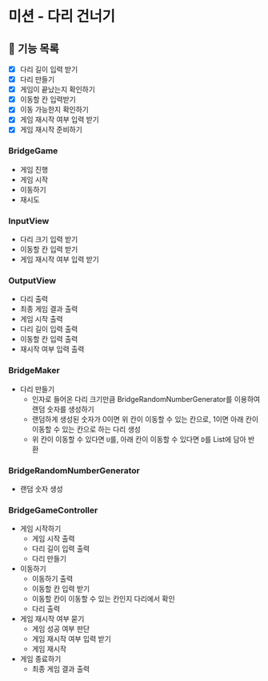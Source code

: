 # 미션 - 다리 건너기

## 📄 기능 목록

- [X] 다리 길이 입력 받기
- [X] 다리 만들기
- [X] 게임이 끝났는지 확인하기
- [X] 이동할 칸 입력받기
- [X] 이동 가능한지 확인하기
- [X] 게임 재시작 여부 입력 받기
- [X] 게임 재시작 준비하기

### BridgeGame
- 게임 진행
- 게임 시작
- 이동하기
- 재시도

### InputView
- 다리 크기 입력 받기
- 이동할 칸 입력 받기
- 게임 재시작 여부 입력 받기

### OutputView
- 다리 출력
- 최종 게임 결과 출력
- 게임 시작 출력
- 다리 길이 입력 출력
- 이동할 칸 입력 출력
- 재시작 여부 입력 출력

### BridgeMaker
- 다리 만들기
    - 인자로 들어온 다리 크기만큼 BridgeRandomNumberGenerator를 이용하여 랜덤 숫자를 생성하기
    - 랜덤하게 생성된 숫자가 0이면 위 칸이 이동할 수 있는 칸으로, 1이면 아래 칸이 이동할 수 있는 칸으로 하는 다리 생성
    - 위 칸이 이동할 수 있다면 `U`를, 아래 칸이 이동할 수 있다면 `D`를 List에 담아 반환

### BridgeRandomNumberGenerator
- 랜덤 숫자 생성

### BridgeGameController
- 게임 시작하기
    - 게임 시작 출력
    - 다리 길이 입력 출력
    - 다리 만들기
- 이동하기
    - 이동하기 출력
    - 이동할 칸 입력 받기
    - 이동할 칸이 이동할 수 있는 칸인지 다리에서 확인
    - 다리 출력
- 게임 재시작 여부 묻기
    - 게임 성공 여부 판단
    - 게임 재시작 여부 입력 받기
    - 게임 재시작
- 게임 종료하기
    - 최종 게임 결과 출력
  
